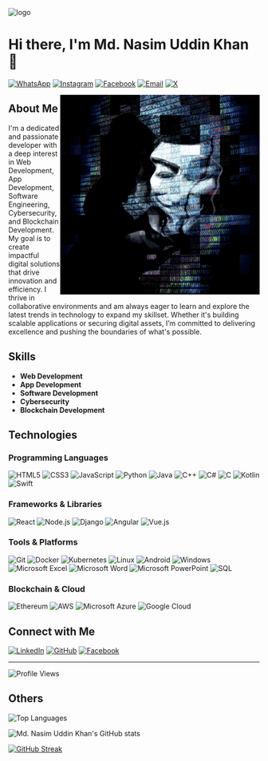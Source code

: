 ![logo](https://github.com/nasimkhan-uu/nasimkhan-uu/blob/2d1899ac58ff5c470e83c4679e9ff3fd4787d5ca/Blue%20Geometric%20Technology%20LinkedIn%20Banner_20241126_224204_0000.png)
# Hi there, I'm Md. Nasim Uddin Khan 👋

[![WhatsApp](https://img.shields.io/badge/WhatsApp-%2B8801844904548-brightgreen)](https://wa.me/8801844904548)
[![Instagram](https://img.shields.io/badge/Instagram-%23E4405F?logo=instagram&logoColor=white)](https://www.instagram.com/nxdnasim?igsh=YzljYTk1ODg3Zg==)
[![Facebook](https://img.shields.io/badge/Facebook-1877F2?logo=facebook&logoColor=white)](https://www.facebook.com/share/1Ckk8ttAFj/)
[![Email](https://img.shields.io/badge/Email-eurokhan0@gmail.com-blue)](mailto:eurokhan0@gmail.com)
[![X](https://img.shields.io/badge/X-%231DA1F2?logo=x&logoColor=white)](https://x.com/NasimIce0)

<img src="https://raw.githubusercontent.com/nasimkhan-uu/nasimkhan-uu/master/xTcnSWYZvafyhEACBO-ezgif.com-speed.gif" width="400" style="float: right;">


## About Me
I'm a dedicated and passionate developer with a deep interest in Web Development, App Development, Software Engineering, Cybersecurity, and Blockchain Development. My goal is to create impactful digital solutions that drive innovation and efficiency. I thrive in collaborative environments and am always eager to learn and explore the latest trends in technology to expand my skillset. Whether it's building scalable applications or securing digital assets, I’m committed to delivering excellence and pushing the boundaries of what's possible.

## Skills
- **Web Development**
- **App Development**
- **Software Development**
- **Cybersecurity**
- **Blockchain Development**

## Technologies

### Programming Languages
![HTML5](https://img.shields.io/badge/-HTML5-E34F26?logo=html5&logoColor=white&style=flat)
![CSS3](https://img.shields.io/badge/-CSS3-1572B6?logo=css3&logoColor=white&style=flat)
![JavaScript](https://img.shields.io/badge/-JavaScript-F7DF1E?logo=javascript&logoColor=black&style=flat)
![Python](https://img.shields.io/badge/-Python-3776AB?logo=python&logoColor=white&style=flat)
![Java](https://img.shields.io/badge/-Java-007396?logo=java&logoColor=white&style=flat)
![C++](https://img.shields.io/badge/-C++-00599C?logo=c%2B%2B&logoColor=white&style=flat)
![C#](https://img.shields.io/badge/-C%23-239120?logo=c-sharp&logoColor=white&style=flat)
![C](https://img.shields.io/badge/-C-A8B9CC?logo=c&logoColor=black&style=flat)
![Kotlin](https://img.shields.io/badge/-Kotlin-0095D5?logo=kotlin&logoColor=white&style=flat)
![Swift](https://img.shields.io/badge/-Swift-FA7343?logo=swift&logoColor=white&style=flat)

### Frameworks & Libraries
![React](https://img.shields.io/badge/-React-61DAFB?logo=react&logoColor=black&style=flat)
![Node.js](https://img.shields.io/badge/-Node.js-339933?logo=node.js&logoColor=white&style=flat)
![Django](https://img.shields.io/badge/-Django-092E20?logo=django&logoColor=white&style=flat)
![Angular](https://img.shields.io/badge/-Angular-DD0031?logo=angular&logoColor=white&style=flat)
![Vue.js](https://img.shields.io/badge/-Vue.js-4FC08D?logo=vue.js&logoColor=white&style=flat)

### Tools & Platforms
![Git](https://img.shields.io/badge/-Git-F05032?logo=git&logoColor=white&style=flat)
![Docker](https://img.shields.io/badge/-Docker-2496ED?logo=docker&logoColor=white&style=flat)
![Kubernetes](https://img.shields.io/badge/-Kubernetes-326CE5?logo=kubernetes&logoColor=white&style=flat)
![Linux](https://img.shields.io/badge/-Linux-FCC624?logo=linux&logoColor=black&style=flat)
![Android](https://img.shields.io/badge/-Android-3DDC84?logo=android&logoColor=white&style=flat)
![Windows](https://img.shields.io/badge/-Windows-0078D6?logo=windows&logoColor=white&style=flat)
![Microsoft Excel](https://img.shields.io/badge/-Excel-217346?logo=microsoft-excel&logoColor=white&style=flat)
![Microsoft Word](https://img.shields.io/badge/-Word-2B579A?logo=microsoft-word&logoColor=white&style=flat)
![Microsoft PowerPoint](https://img.shields.io/badge/-PowerPoint-B7472A?logo=microsoft-powerpoint&logoColor=white&style=flat)
![SQL](https://img.shields.io/badge/-SQL-CC2927?logo=microsoft-sql-server&logoColor=white&style=flat)

### Blockchain & Cloud
![Ethereum](https://img.shields.io/badge/-Ethereum-3C3C3D?logo=ethereum&logoColor=white&style=flat)
![AWS](https://img.shields.io/badge/-AWS-232F3E?logo=amazon-aws&logoColor=white&style=flat)
![Microsoft Azure](https://img.shields.io/badge/-Azure-0078D4?logo=microsoft-azure&logoColor=white&style=flat)
![Google Cloud](https://img.shields.io/badge/-Google%20Cloud-4285F4?logo=google-cloud&logoColor=white&style=flat)

## Connect with Me
[![LinkedIn](https://img.shields.io/badge/-LinkedIn-0077B5?logo=linkedin&logoColor=white&style=flat)](https://bd.linkedin.com/in/md-nasim-uddin-khan-314785337)
[![GitHub](https://img.shields.io/badge/-GitHub-181717?logo=github&logoColor=white&style=flat)](https://github.com/nasimkhan-uu)
[![Facebook](https://img.shields.io/badge/Facebook-1877F2?logo=facebook&logoColor=white)](https://www.facebook.com/share/1Ckk8ttAFj/)

---

![Profile Views](https://img.shields.io/badge/Profile%20Views-7%2C893%2C845-00008B?style=for-the-badge&labelColor=black&color=blue)

## Others 
![Top Languages](https://github-readme-stats.vercel.app/api/top-langs/?username=nasimkhan-uu&layout=compact)

![Md. Nasim Uddin Khan's GitHub stats](https://github-readme-stats.vercel.app/api?username=nasimkhan-uu&show_icons=true&theme=default)

[![GitHub Streak](https://github-readme-streak-stats.herokuapp.com?user=nasimkhan-uu&theme=default)](https://git.io/streak-stats)
